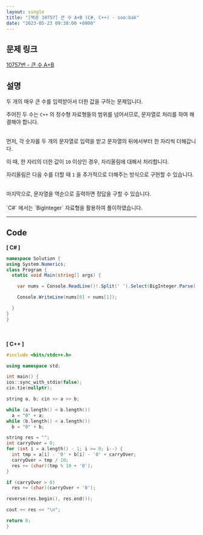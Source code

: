 ```yaml
---
layout: single
title: "[백준 10757] 큰 수 A+B (C#, C++) - soo:bak"
date: "2023-05-23 09:38:00 +0900"
---
```


## 문제 링크
  [10757번 - 큰 수 A+B](https://www.acmicpc.net/problem/10757)

## 설명
두 개의 매우 큰 수를 입력받아서 더한 값을 구하는 문제입니다. <br>

주어진 두 수는 `C++` 의 정수형 자료형들의 범위를 넘어서므로, 문자열로 처리를 하여 해결해야 합니다. <br>

<br>
먼저, 각 숫자를 두 개의 문자열로 입력을 받고 문자열의 뒤에서부터 한 자리씩 더해갑니다. <br>

이 때, 한 자리의 더한 값이 `10` 이상인 경우, 자리올림에 대해서 처리합니다. <br>

자리올림은 다음 수를 더할 때 `1` 을 추가적으로 더해주는 방식으로 구현할 수 있습니다. <br>

<br>
마지막으로, 문자열을 역순으로 출력하면 정답을 구할 수 있습니다. <br>

<br>
`C#` 에서는 `BigInteger` 자료형을 활용하여 풀이하였습니다. <br>

- - -

## Code
<b>[ C# ] </b>
<br>

  ```c#
namespace Solution {
  using System.Numerics;
  class Program {
    static void Main(string[] args) {

      var nums = Console.ReadLine()!.Split(' ').Select(BigInteger.Parse).ToArray();

      Console.WriteLine(nums[0] + nums[1]);

    }
  }
}
  ```
<br><br>
<b>[ C++ ] </b>
<br>

  ```c++
#include <bits/stdc++.h>

using namespace std;

int main() {
  ios::sync_with_stdio(false);
  cin.tie(nullptr);

  string a, b; cin >> a >> b;

  while (a.length() < b.length())
    a = "0" + a;
  while (b.length() < a.length())
    b = "0" + b;

  string res = "";
  int carryOver = 0;
  for (int i = a.length() - 1; i >= 0; i--) {
    int tmp = a[i] - '0' + b[i] - '0' + carryOver;
    carryOver = tmp / 10;
    res += (char)(tmp % 10 + '0');
  }

  if (carryOver > 0)
    res += (char)(carryOver + '0');

  reverse(res.begin(), res.end());

  cout << res << "\n";

  return 0;
}
  ```
